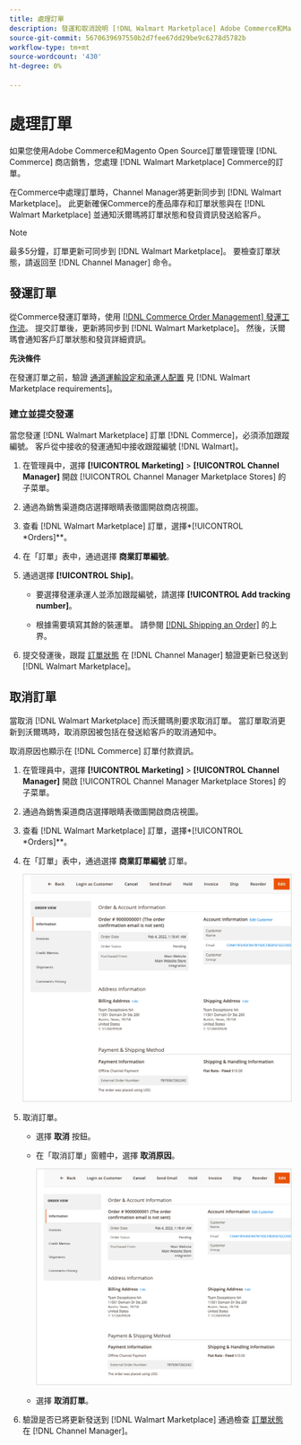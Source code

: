 ```yaml
---
title: 處理訂單
description: 發運和取消說明 [!DNL Walmart Marketplace] Adobe Commerce和Magento Open Source。
source-git-commit: 5670639697550b2d7fee67dd29be9c6278d5782b
workflow-type: tm+mt
source-wordcount: '430'
ht-degree: 0%

---
```



# 處理訂單

如果您使用Adobe Commerce和Magento Open Source訂單管理管理 [!DNL Commerce] 商店銷售，您處理 [!DNL Walmart Marketplace] Commerce的訂單。

在Commerce中處理訂單時，Channel Manager將更新同步到 [!DNL Walmart Marketplace]。 此更新確保Commerce的產品庫存和訂單狀態與在 [!DNL Walmart Marketplace] 並通知沃爾瑪將訂單狀態和發貨資訊發送給客戶。

>[!NOTE]
>
> 最多5分鐘，訂單更新可同步到 [!DNL Walmart Marketplace]。 要檢查訂單狀態，請返回至 [!DNL Channel Manager] 命令。

## 發運訂單

從Commerce發運訂單時，使用 [[!DNL Commerce Order Management] 發運工作流](https://docs.magento.com/user-guide/sales/order-ship.html)。 提交訂單後，更新將同步到 [!DNL Walmart Marketplace]。 然後，沃爾瑪會通知客戶訂單狀態和發貨詳細資訊。

**先決條件**

在發運訂單之前，驗證 [通道運輸設定和承運人配置](map-shipping-carriers.md) 見 [!DNL Walmart Marketplace requirements]。

### 建立並提交發運

當您發運 [!DNL Walmart Marketplace] 訂單 [!DNL Commerce]，必須添加跟蹤編號。 客戶從中接收的發運通知中接收跟蹤編號 [!DNL Walmart]。

1. 在管理員中，選擇 **[!UICONTROL Marketing]** > **[!UICONTROL Channel Manager]** 開啟 [!UICONTROL Channel Manager Marketplace Stores] 的子菜單。

1. 通過為銷售渠道商店選擇眼睛表徵圖開啟商店視圖。

1. 查看 [!DNL Walmart Marketplace] 訂單，選擇*[!UICONTROL *Orders]**。

1. 在「訂單」表中，通過選擇 **商業訂單編號**。

1. 通過選擇 **[!UICONTROL Ship]**。

   - 要選擇發運承運人並添加跟蹤編號，請選擇 **[!UICONTROL Add tracking number]**。

   - 根據需要填寫其餘的裝運單。 請參閱 [[!DNL Shipping an Order]](https://docs.magento.com/user-guide/sales/order-ship.html) 的上界。

1. 提交發運後，跟蹤 [訂單狀態](manage-orders.md#about-order-status) 在 [!DNL Channel Manager] 驗證更新已發送到 [!DNL Walmart Marketplace]。

## 取消訂單

當取消 [!DNL Walmart Marketplace] 而沃爾瑪則要求取消訂單。 當訂單取消更新到沃爾瑪時，取消原因被包括在發送給客戶的取消通知中。

取消原因也顯示在 [!DNL Commerce] 訂單付款資訊。

1. 在管理員中，選擇 **[!UICONTROL Marketing]** > **[!UICONTROL Channel Manager]** 開啟 [!UICONTROL Channel Manager Marketplace Stores] 的子菜單。

1. 通過為銷售渠道商店選擇眼睛表徵圖開啟商店視圖。

1. 查看 [!DNL Walmart Marketplace] 訂單，選擇*[!UICONTROL *Orders]**。

1. 在「訂單」表中，通過選擇 **商業訂單編號** 訂單。

   ![Walmart Marketplace訂單的「商務訂單」詳細資訊視圖](assets/order-detail-with-external-order-id.png)

1. 取消訂單。

   - 選擇 **取消** 按鈕。

   - 在「取消訂單」窗體中，選擇 **取消原因**。

      ![Walmart Marketplace訂單的「商務訂單」詳細資訊視圖](assets/order-detail-with-external-order-id.png)

   - 選擇 **取消訂單**。

1. 驗證是否已將更新發送到 [!DNL Walmart Marketplace] 通過檢查 [訂單狀態](manage-orders.md#about-order-status) 在 [!DNL Channel Manager]。
